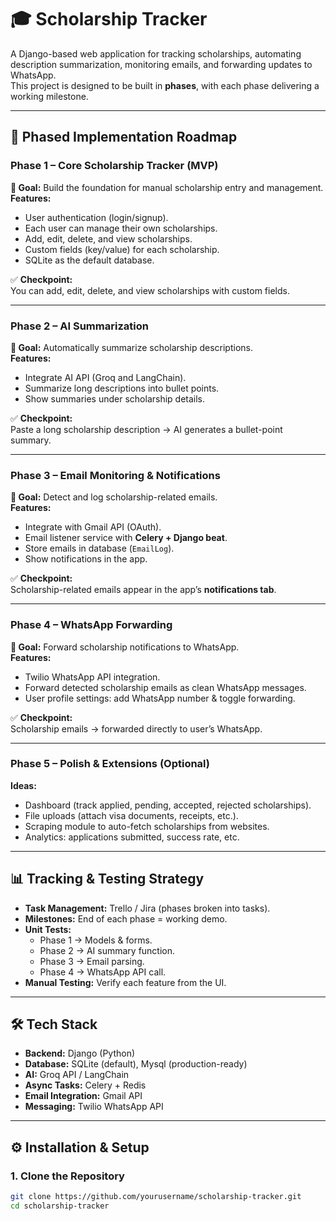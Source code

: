 # 🎓 Scholarship Tracker

A Django-based web application for tracking scholarships, automating description summarization, monitoring emails, and forwarding updates to WhatsApp.  
This project is designed to be built in **phases**, with each phase delivering a working milestone.

---

## 🚀 Phased Implementation Roadmap

### **Phase 1 – Core Scholarship Tracker (MVP)**
**🎯 Goal:** Build the foundation for manual scholarship entry and management.  
**Features:**
- User authentication (login/signup).
- Each user can manage their own scholarships.
- Add, edit, delete, and view scholarships.
- Custom fields (key/value) for each scholarship.
- SQLite as the default database.

✅ **Checkpoint:**  
You can add, edit, delete, and view scholarships with custom fields.

---

### **Phase 2 – AI Summarization**
**🎯 Goal:** Automatically summarize scholarship descriptions.  
**Features:**
- Integrate AI API (Groq and LangChain).
- Summarize long descriptions into bullet points.
- Show summaries under scholarship details.

✅ **Checkpoint:**  
Paste a long scholarship description → AI generates a bullet-point summary.

---

### **Phase 3 – Email Monitoring & Notifications**
**🎯 Goal:** Detect and log scholarship-related emails.  
**Features:**
- Integrate with Gmail API (OAuth).
- Email listener service with **Celery + Django beat**.
- Store emails in database (`EmailLog`).
- Show notifications in the app.

✅ **Checkpoint:**  
Scholarship-related emails appear in the app’s **notifications tab**.

---

### **Phase 4 – WhatsApp Forwarding**
**🎯 Goal:** Forward scholarship notifications to WhatsApp.  
**Features:**
- Twilio WhatsApp API integration.
- Forward detected scholarship emails as clean WhatsApp messages.
- User profile settings: add WhatsApp number & toggle forwarding.

✅ **Checkpoint:**  
Scholarship emails → forwarded directly to user’s WhatsApp.

---

### **Phase 5 – Polish & Extensions (Optional)**
**Ideas:**
- Dashboard (track applied, pending, accepted, rejected scholarships).
- File uploads (attach visa documents, receipts, etc.).
- Scraping module to auto-fetch scholarships from websites.
- Analytics: applications submitted, success rate, etc.

---

## 📊 Tracking & Testing Strategy
- **Task Management:** Trello / Jira (phases broken into tasks).
- **Milestones:** End of each phase = working demo.
- **Unit Tests:**
  - Phase 1 → Models & forms.
  - Phase 2 → AI summary function.
  - Phase 3 → Email parsing.
  - Phase 4 → WhatsApp API call.
- **Manual Testing:** Verify each feature from the UI.

---

## 🛠️ Tech Stack
- **Backend:** Django (Python)
- **Database:** SQLite (default), Mysql (production-ready)
- **AI:** Groq API / LangChain
- **Async Tasks:** Celery + Redis
- **Email Integration:** Gmail API
- **Messaging:** Twilio WhatsApp API

---

## ⚙️ Installation & Setup

### 1. Clone the Repository
```bash
git clone https://github.com/yourusername/scholarship-tracker.git
cd scholarship-tracker
